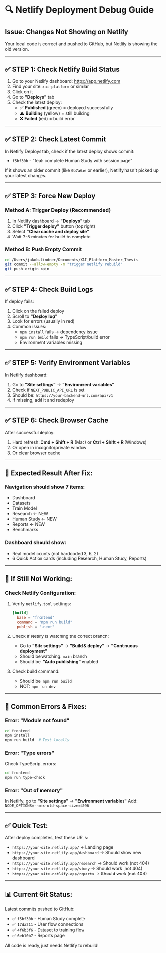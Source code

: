 # 🔍 Netlify Deployment Debug Guide

## **Issue: Changes Not Showing on Netlify**

Your local code is correct and pushed to GitHub, but Netlify is showing the old version.

---

## **✅ STEP 1: Check Netlify Build Status**

1. Go to your Netlify dashboard: https://app.netlify.com
2. Find your site: `xai-platform` or similar
3. Click on it
4. Go to **"Deploys"** tab
5. Check the latest deploy:
   - ✅ **Published** (green) = deployed successfully
   - ⚠️ **Building** (yellow) = still building
   - ❌ **Failed** (red) = build error

---

## **✅ STEP 2: Check Latest Commit**

In Netlify Deploys tab, check if the latest deploy shows commit:
- `f5bf30b` - "feat: complete Human Study with session page"

If it shows an older commit (like `0b7a6ae` or earlier), Netlify hasn't picked up your latest changes.

---

## **✅ STEP 3: Force New Deploy**

### **Method A: Trigger Deploy (Recommended)**
1. In Netlify dashboard → **"Deploys"** tab
2. Click **"Trigger deploy"** button (top right)
3. Select **"Clear cache and deploy site"**
4. Wait 3-5 minutes for build to complete

### **Method B: Push Empty Commit**
```bash
cd /Users/jakob.lindner/Documents/XAI_Platform_Master_Thesis
git commit --allow-empty -m "trigger netlify rebuild"
git push origin main
```

---

## **✅ STEP 4: Check Build Logs**

If deploy fails:
1. Click on the failed deploy
2. Scroll to **"Deploy log"**
3. Look for errors (usually in red)
4. Common issues:
   - `npm install` fails → dependency issue
   - `npm run build` fails → TypeScript/build error
   - Environment variables missing

---

## **✅ STEP 5: Verify Environment Variables**

In Netlify dashboard:
1. Go to **"Site settings"** → **"Environment variables"**
2. Check if `NEXT_PUBLIC_API_URL` is set
3. Should be: `https://your-backend-url.com/api/v1`
4. If missing, add it and redeploy

---

## **✅ STEP 6: Check Browser Cache**

After successful deploy:
1. Hard refresh: **Cmd + Shift + R** (Mac) or **Ctrl + Shift + R** (Windows)
2. Or open in incognito/private window
3. Or clear browser cache

---

## **🎯 Expected Result After Fix:**

### **Navigation should show 7 items:**
- Dashboard
- Datasets
- Train Model
- Research ← NEW
- Human Study ← NEW
- Reports ← NEW
- Benchmarks

### **Dashboard should show:**
- Real model counts (not hardcoded 3, 6, 2)
- 6 Quick Action cards (including Research, Human Study, Reports)

---

## **🔴 If Still Not Working:**

### **Check Netlify Configuration:**

1. Verify `netlify.toml` settings:
   ```toml
   [build]
     base = "frontend"
     command = "npm run build"
     publish = ".next"
   ```

2. Check if Netlify is watching the correct branch:
   - Go to **"Site settings"** → **"Build & deploy"** → **"Continuous deployment"**
   - Should be watching: `main` branch
   - Should be: **"Auto publishing"** enabled

3. Check build command:
   - Should be: `npm run build`
   - NOT: `npm run dev`

---

## **🚨 Common Errors & Fixes:**

### **Error: "Module not found"**
```bash
cd frontend
npm install
npm run build  # Test locally
```

### **Error: "Type errors"**
Check TypeScript errors:
```bash
cd frontend
npm run type-check
```

### **Error: "Out of memory"**
In Netlify, go to **"Site settings"** → **"Environment variables"**
Add: `NODE_OPTIONS=--max-old-space-size=4096`

---

## **✅ Quick Test:**

After deploy completes, test these URLs:
- `https://your-site.netlify.app/` → Landing page
- `https://your-site.netlify.app/dashboard` → Should show new dashboard
- `https://your-site.netlify.app/research` → Should work (not 404)
- `https://your-site.netlify.app/study` → Should work (not 404)
- `https://your-site.netlify.app/reports` → Should work (not 404)

---

## **📊 Current Git Status:**

Latest commits pushed to GitHub:
- ✅ `f5bf30b` - Human Study complete
- ✅ `17da211` - User flow connections
- ✅ `4f6b3f6` - Dataset to training flow
- ✅ `6eb10b7` - Reports page

All code is ready, just needs Netlify to rebuild!
